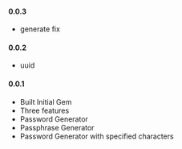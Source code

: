 <h4>0.0.3</h4>

* generate fix

<h4>0.0.2</h4>

* uuid

<h4>0.0.1</h4>

* Built Initial Gem
* Three features
* Password Generator
* Passphrase Generator
* Password Generator with specified characters
